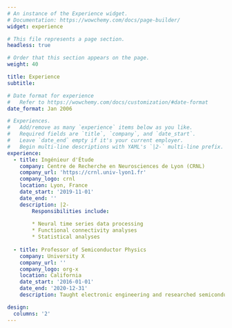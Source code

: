 ```yaml
---
# An instance of the Experience widget.
# Documentation: https://wowchemy.com/docs/page-builder/
widget: experience

# This file represents a page section.
headless: true

# Order that this section appears on the page.
weight: 40

title: Experience
subtitle:

# Date format for experience
#   Refer to https://wowchemy.com/docs/customization/#date-format
date_format: Jan 2006

# Experiences.
#   Add/remove as many `experience` items below as you like.
#   Required fields are `title`, `company`, and `date_start`.
#   Leave `date_end` empty if it's your current employer.
#   Begin multi-line descriptions with YAML's `|2-` multi-line prefix.
experience:
  - title: Ingénieur d'Étude
    company: Centre de Recherche en Neurosciences de Lyon (CRNL)
    company_url: 'https://crnl.univ-lyon1.fr'
    company_logo: crnl
    location: Lyon, France
    date_start: '2019-11-01'
    date_end: ''
    description: |2-
        Responsibilities include:
        
        * Neural time series data processing
        * Functional connectivity analyses
        * Statistical analyses
        
  - title: Professor of Semiconductor Physics
    company: University X
    company_url: ''
    company_logo: org-x
    location: California
    date_start: '2016-01-01'
    date_end: '2020-12-31'
    description: Taught electronic engineering and researched semiconductor physics.

design:
  columns: '2'
---
```

